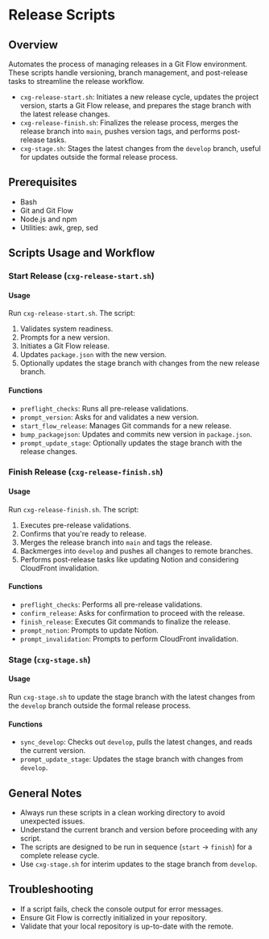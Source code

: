 # Release Scripts

## Overview

Automates the process of managing releases in a Git Flow environment. These scripts handle versioning, branch management, and post-release tasks to streamline the release workflow.

- `cxg-release-start.sh`: Initiates a new release cycle, updates the project version, starts a Git Flow release, and prepares the stage branch with the latest release changes.
- `cxg-release-finish.sh`: Finalizes the release process, merges the release branch into `main`, pushes version tags, and performs post-release tasks.
- `cxg-stage.sh`: Stages the latest changes from the `develop` branch, useful for updates outside the formal release process.

## Prerequisites

- Bash
- Git and Git Flow
- Node.js and npm
- Utilities: awk, grep, sed

## Scripts Usage and Workflow

### Start Release (`cxg-release-start.sh`)

#### Usage

Run `cxg-release-start.sh`. The script:

1. Validates system readiness.
2. Prompts for a new version.
3. Initiates a Git Flow release.
4. Updates `package.json` with the new version.
5. Optionally updates the stage branch with changes from the new release branch.

#### Functions

- `preflight_checks`: Runs all pre-release validations.
- `prompt_version`: Asks for and validates a new version.
- `start_flow_release`: Manages Git commands for a new release.
- `bump_packagejson`: Updates and commits new version in `package.json`.
- `prompt_update_stage`: Optionally updates the stage branch with the release changes.

### Finish Release (`cxg-release-finish.sh`)

#### Usage

Run `cxg-release-finish.sh`. The script:

1. Executes pre-release validations.
2. Confirms that you're ready to release.
3. Merges the release branch into `main` and tags the release.
4. Backmerges into `develop` and pushes all changes to remote branches.
5. Performs post-release tasks like updating Notion and considering CloudFront invalidation.

#### Functions

- `preflight_checks`: Performs all pre-release validations.
- `confirm_release`: Asks for confirmation to proceed with the release.
- `finish_release`: Executes Git commands to finalize the release.
- `prompt_notion`: Prompts to update Notion.
- `prompt_invalidation`: Prompts to perform CloudFront invalidation.

### Stage (`cxg-stage.sh`)

#### Usage

Run `cxg-stage.sh` to update the stage branch with the latest changes from the `develop` branch outside the formal release process.

#### Functions

- `sync_develop`: Checks out `develop`, pulls the latest changes, and reads the current version.
- `prompt_update_stage`: Updates the stage branch with changes from `develop`.

## General Notes

- Always run these scripts in a clean working directory to avoid unexpected issues.
- Understand the current branch and version before proceeding with any script.
- The scripts are designed to be run in sequence (`start` -> `finish`) for a complete release cycle.
- Use `cxg-stage.sh` for interim updates to the stage branch from `develop`.

## Troubleshooting

- If a script fails, check the console output for error messages.
- Ensure Git Flow is correctly initialized in your repository.
- Validate that your local repository is up-to-date with the remote.
